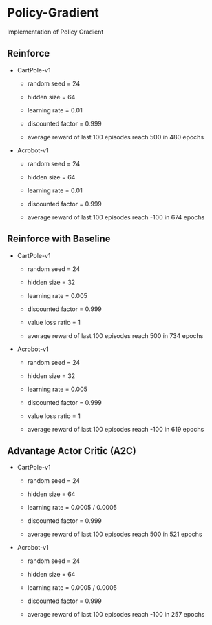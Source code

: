 # Policy-Gradient

Implementation of Policy Gradient

## Reinforce

- CartPole-v1

  - random seed = 24
  - hidden size = 64
  - learning rate = 0.01
  - discounted factor = 0.999

  - average reward of last 100 episodes reach 500 in 480 epochs

- Acrobot-v1

  - random seed = 24
  - hidden size = 64
  - learning rate = 0.01
  - discounted factor = 0.999

  - average reward of last 100 episodes reach -100 in 674 epochs

## Reinforce with Baseline

- CartPole-v1

  - random seed = 24
  - hidden size = 32
  - learning rate = 0.005
  - discounted factor = 0.999
  - value loss ratio = 1

  - average reward of last 100 episodes reach 500 in 734 epochs

- Acrobot-v1

  - random seed = 24
  - hidden size = 32
  - learning rate = 0.005
  - discounted factor = 0.999
  - value loss ratio = 1

  - average reward of last 100 episodes reach -100 in 619 epochs

## Advantage Actor Critic (A2C)

- CartPole-v1

  - random seed = 24
  - hidden size = 64
  - learning rate = 0.0005 / 0.0005
  - discounted factor = 0.999

  - average reward of last 100 episodes reach 500 in 521 epochs

- Acrobot-v1

  - random seed = 24
  - hidden size = 64
  - learning rate = 0.0005 / 0.0005
  - discounted factor = 0.999

  - average reward of last 100 episodes reach -100 in 257 epochs
